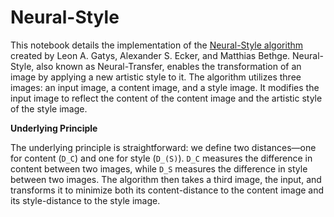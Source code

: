 # Neural-Style

This notebook details the implementation of the [Neural-Style algorithm](https://arxiv.org/abs/1508.06576) created by Leon A. Gatys, Alexander S. Ecker, and Matthias Bethge. Neural-Style, also known as Neural-Transfer, enables the transformation of an image by applying a new artistic style to it. The algorithm utilizes three images: an input image, a content image, and a style image. It modifies the input image to reflect the content of the content image and the artistic style of the style image.

**Underlying Principle**

The underlying principle is straightforward: we define two distances—one for content (`D_C`) and one for style (`D_(S)`). `D_C` measures the difference in content between two images, while `D_S` measures the difference in style between two images. The algorithm then takes a third image, the input, and transforms it to minimize both its content-distance to the content image and its style-distance to the style image.
